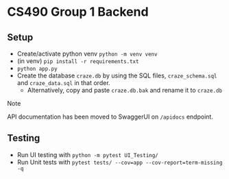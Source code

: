# CS490 Group 1 Backend

## Setup
- Create/activate python venv `python -m venv venv`
- (in venv) `pip install -r requirements.txt`
- `python app.py`
- Create the database `craze.db` by using the SQL files, `craze_schema.sql` and `craze_data.sql` in that order.
   - Alternatively, copy and paste `craze.db.bak` and rename it to `craze.db`

> [!NOTE]  
> API documentation has been moved to SwaggerUI on `/apidocs` endpoint.

## Testing
- Run UI testing with `python -m pytest UI_Testing/`
- Run Unit tests with `pytest tests/ --cov=app --cov-report=term-missing -q`
